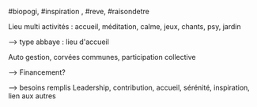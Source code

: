 #biopogi, #inspiration , #reve, #raisondetre 

Lieu multi activités : accueil, méditation, calme, jeux, chants, psy, jardin

--> type abbaye : lieu d'accueil

Auto gestion, corvées communes, participation collective

--> Financement? 

--> besoins remplis
Leadership, contribution, accueil, sérénité, inspiration, lien aux autres